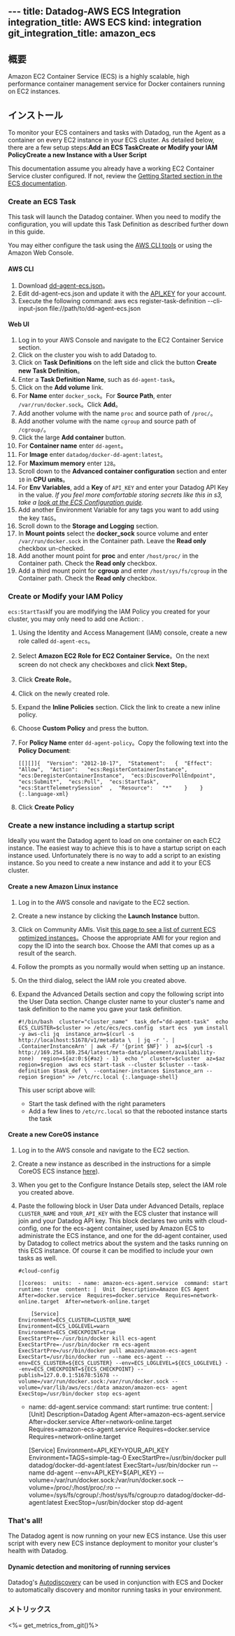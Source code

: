 --- title: Datadog-AWS ECS Integration integration_title: AWS ECS kind: integration
git_integration_title: amazon_ecs
---

## 概要
Amazon EC2 Container Service (ECS) is a highly scalable, high performance container management service for Docker containers running on EC2 instances.

## インストール
To monitor your ECS containers and tasks with Datadog, run the Agent as a container on every EC2 instance in your ECS cluster. As detailed below, there are a few setup steps:**Add an ECS Task****Create or Modify your IAM Policy****Create a new Instance with a User Script**

This documentation assume you already have a working EC2 Container Service cluster configured. If not, review the [Getting Started section in the ECS documentation](http://docs.aws.amazon.com/AmazonECS/latest/developerguide/ECS_GetStarted.html).

### Create an ECS Task

This task will launch the Datadog container. When you need to modify the configuration, you will update this Task Definition as described further down in this guide.

You may either configure the task using the [AWS CLI tools](https://aws.amazon.com/cli/) or using the Amazon Web Console.

#### AWS CLI

1. Download [dd-agent-ecs.json](/static/dd-agent-ecs.json)。
1. Edit dd-agent-ecs.json and update it with the [API_KEY](https://app.datadoghq.com/account/settings#api) for your account.
1. Execute the following command:  aws ecs register-task-definition --cli-input-json file://path/to/dd-agent-ecs.json

#### Web UI

1. Log in to your AWS Console and navigate to the EC2 Container Service section.
1. Click on the cluster you wish to add Datadog to.
1. Click on **Task Definitions** on the left side and click the button **Create new Task Definition**。
1. Enter a **Task Definition Name**, such as ```dd-agent-task```。
1. Click on the **Add volume** link.
1. For **Name** enter ```docker_sock```。For **Source Path**, enter ```/var/run/docker.sock```。Click **Add**。
1. Add another volume with the name ```proc``` and source path of ```/proc/```。
1. Add another volume with the name ```cgroup``` and source path of ```/cgroup/```。
1. Click the large **Add container** button.
1. For **Container name** enter ```dd-agent```。
1. For **Image** enter ```datadog/docker-dd-agent:latest```。
1. For **Maximum memory** enter ```128```。
1. Scroll down to the **Advanced container configuration** section and enter ```10``` in **CPU units**。
1. For **Env Variables**, add a **Key** of ```API_KEY``` and enter your Datadog API Key in the value. *If you feel more comfortable storing secrets like this in s3, take a [look at the ECS Configuration guide](http://docs.aws.amazon.com/AmazonECS/latest/developerguide/ecs-agent-config.html#ecs-config-s3).*
1. Add another Environment Variable for any tags you want to add using the key ```TAGS```。
1. Scroll down to the **Storage and Logging** section.
1. In **Mount points** select the **docker_sock** source volume and enter ```/var/run/docker.sock``` in the Container path. Leave the **Read only** checkbox un-checked.
1. Add another mount point for **proc** and enter ```/host/proc/``` in the Container path. Check the **Read only** checkbox.
1. Add a third mount point for **cgroup** and enter ```/host/sys/fs/cgroup``` in the Container path. Check the **Read only** checkbox.

### Create or Modify your IAM Policy

```ecs:StartTask```If you are modifying the IAM Policy you created for your cluster, you may only need to add one Action: .

1. Using the Identity and Access Management (IAM) console, create a new role called ```dd-agent-ecs```。
1. Select **Amazon EC2 Role for EC2 Container Service**。On the next screen do not check any checkboxes and click **Next Step**。
1. Click **Create Role**。
1. Click on the newly created role.
1. Expand the **Inline Policies** section. Click the link to create a new inline policy.
1. Choose **Custom Policy** and press the button.
1. For **Policy Name** enter ```dd-agent-policy```。Copy the following text into the **Policy Document**:


       [[][]]{  "Version": "2012-10-17",  "Statement":   {  "Effect": "Allow",  "Action":   "ecs:RegisterContainerInstance",  "ecs:DeregisterContainerInstance",  "ecs:DiscoverPollEndpoint",  "ecs:Submit*",  "ecs:Poll",  "ecs:StartTask",  "ecs:StartTelemetrySession"  ,  "Resource":   "*"    }    } {:.language-xml}
8. Click **Create Policy**

### Create a new instance including a startup script

Ideally you want the Datadog agent to load on one container on each EC2 instance. The easiest way to achieve this is to have a startup script on each instance used. Unfortunately there is no way to add a script to an existing instance. So you need to create a new instance and add it to your ECS cluster.

#### Create a new Amazon Linux instance

1. Log in to the AWS console and navigate to the EC2 section.
1. Create a new instance by clicking the **Launch Instance** button.
1. Click on Community AMIs. Visit [this page to see a list of current ECS optimized instances](http://docs.aws.amazon.com/AmazonECS/latest/developerguide/launch_container_instance.html)。Choose the appropriate AMI for your region and copy the ID into the search box. Choose the AMI that comes up as a result of the search.
1. Follow the prompts as you normally would when setting up an instance.
1. On the third dialog, select the IAM role you created above.
1. Expand the Advanced Details section and copy the following script into the User Data section. Change cluster name to your cluster's name and task definition to the name you gave your task definition.

       #!/bin/bash  cluster="cluster_name"  task_def="dd-agent-task"  echo ECS_CLUSTER=$cluster >> /etc/ecs/ecs.config  start ecs  yum install -y aws-cli jq  instance_arn=$(curl -s http://localhost:51678/v1/metadata \  | jq -r '. | .ContainerInstanceArn' | awk -F/ '{print $NF}' )  az=$(curl -s http://169.254.169.254/latest/meta-data/placement/availability-zone)  region=${az:0:${#az} - 1}  echo "  cluster=$cluster  az=$az  region=$region  aws ecs start-task --cluster $cluster --task-definition $task_def \  --container-instances $instance_arn --region $region" >> /etc/rc.local {:.language-shell}

    This user script above will:

    * Start the task defined with the right parameters
    * Add a few lines to `/etc/rc.local` so that the rebooted instance starts the task

#### Create a new CoreOS instance

1. Log in to the AWS console and navigate to the EC2 section.
1. Create a new instance as described in the instructions for a simple CoreOS ECS instance [here](https://coreos.com/os/docs/latest/booting-on-ecs.html)).
1. When you get to the Configure Instance Details step, select the IAM role you created above.
1. Paste the following block in User Data under Advanced Details, replace `CLUSTER_NAME` and `YOUR_API_KEY` with the ECS cluster that instance will join and your Datadog API key. This block declares two units with cloud-config, one for the ecs-agent container, used by Amazon ECS to administrate the ECS instance, and one for the dd-agent container, used by Datadog to collect metrics about the system and the tasks running on this ECS instance. Of course it can be modified to include your own tasks as well.


       #cloud-config

       []coreos:  units:  - name: amazon-ecs-agent.service  command: start  runtime: true  content: |  Unit  Description=Amazon ECS Agent  After=docker.service  Requires=docker.service  Requires=network-online.target  After=network-online.target

           [Service]
       Environment=ECS_CLUSTER=CLUSTER_NAME
       Environment=ECS_LOGLEVEL=warn
       Environment=ECS_CHECKPOINT=true
       ExecStartPre=-/usr/bin/docker kill ecs-agent
       ExecStartPre=-/usr/bin/docker rm ecs-agent
       ExecStartPre=/usr/bin/docker pull amazon/amazon-ecs-agent
       ExecStart=/usr/bin/docker run --name ecs-agent --env=ECS_CLUSTER=${ECS_CLUSTER} --env=ECS_LOGLEVEL=${ECS_LOGLEVEL} --env=ECS_CHECKPOINT=${ECS_CHECKPOINT} --publish=127.0.0.1:51678:51678 --volume=/var/run/docker.sock:/var/run/docker.sock --volume=/var/lib/aws/ecs:/data amazon/amazon-ecs- agent
       ExecStop=/usr/bin/docker stop ecs-agent
   - name: dd-agent.service
     command: start
     runtime: true
     content: |
       [Unit]
       Description=Datadog Agent
       After=amazon-ecs-agent.service
       After=docker.service
       After=network-online.target
       Requires=amazon-ecs-agent.service
       Requires=docker.service
       Requires=network-online.target

       [Service]
       Environment=API_KEY=YOUR_API_KEY
       Environment=TAGS=simple-tag-0
       ExecStartPre=/usr/bin/docker pull datadog/docker-dd-agent:latest
       ExecStart=/usr/bin/docker run --name dd-agent --env=API_KEY=${API_KEY} --volume=/var/run/docker.sock:/var/run/docker.sock --volume=/proc/:/host/proc/:ro --volume=/sys/fs/cgroup/:/host/sys/fs/cgroup:ro datadog/docker-dd-agent:latest
       ExecStop=/usr/bin/docker stop dd-agent

### That's all!

The Datadog agent is now running on your new ECS instance. Use this user script with every new ECS instance deployment to monitor your cluster's health with Datadog.


#### Dynamic detection and monitoring of running services

Datadog's <a href="/guides/autodiscovery/">Autodiscovery</a> can be used in conjunction with ECS and Docker to automatically discovery and monitor running tasks in your environment.

### メトリックス

<%= get_metrics_from_git()%>
